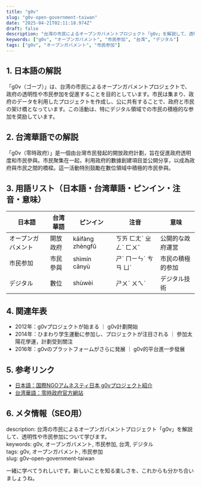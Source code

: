```yaml
---
title: "g0v"
slug: "g0v-open-government-taiwan"
date: "2025-04-21T02:11:18.974Z"
draft: false
description: "台湾の市民によるオープンガバメントプロジェクト「g0v」を解説して、透明性や市民参加について学びます。"
keywords: ["g0v", "オープンガバメント", "市民参加", "台湾", "デジタル"]
tags: ["g0v", "オープンガバメント", "市民参加"]
---
```


## 1. 日本語の解説  
「g0v（ゴーブ）」は、台湾の市民によるオープンガバメントプロジェクトで、政府の透明性や市民参加を促進することを目的としています。市民は集まり、政府のデータを利用したプロジェクトを作成し、公に共有することで、政府と市民の架け橋となっています。この活動は、特にデジタル領域での市民の積極的な参加を奨励しています。

## 2. 台湾華語での解説  
「g0v（零時政府）」是一個由台灣市民發起的開放政府計劃，旨在促進政府透明度和市民參與。市民聚集在一起，利用政府的數據創建項目並公開分享，以成為政府與市民之間的橋樑。這一活動特別鼓勵在數位領域中積極的市民參與。

## 3. 用語リスト（日本語・台湾華語・ピンイン・注音・意味）  

| 日本語       | 台湾華語       | ピンイン      | 注音     | 意味               |
|--------------|----------------|--------------|----------|--------------------|
| オープンガバメント | 開放政府       | kāifàng zhèngfǔ | ㄎㄞ ㄈㄤˋ ㄓㄥˋ ㄈㄨˇ | 公開的な政府運営    |
| 市民参加      | 市民參與        | shìmín cānyù  | ㄕˋ ㄇㄧㄣˊ ㄘㄢ ㄩˋ   | 市民の積極的参加   |
| デジタル      | 數位          | shùwèi        | ㄕㄨˋ ㄨㄟˋ          | デジタル技術       |

## 4. 関連年表  
- 2012年：g0vプロジェクトが始まる ｜ g0v計劃開始
- 2014年：ひまわり学生運動に参加し、プロジェクトが注目される ｜ 參加太陽花學運，計劃受到關注
- 2016年：g0vのプラットフォームがさらに発展 ｜ g0v的平台進一步發展

## 5. 参考リンク  
- [日本語：国際NGOアムネスティ日本 g0vプロジェクト紹介](https://www.amnesty.or.jp)
- [台湾華語：零時政府官方網站](https://g0v.tw)

## 6. メタ情報（SEO用）  
description: 台湾の市民によるオープンガバメントプロジェクト「g0v」を解説して、透明性や市民参加について学びます。  
keywords: g0v, オープンガバメント, 市民参加, 台湾, デジタル  
tags: g0v, オープンガバメント, 市民参加  
slug: g0v-open-government-taiwan

一緒に学べてうれしいです。新しいことを知る楽しさを、これからも分かち合いましょうね。